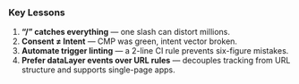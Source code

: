 ### Key Lessons
1. **“/” catches everything** — one slash can distort millions.  
2. **Consent ≠ Intent** — CMP was green, intent vector broken.  
3. **Automate trigger linting** — a 2-line CI rule prevents six-figure mistakes.  
4. **Prefer dataLayer events over URL rules** — decouples tracking from URL structure and supports single-page apps.
